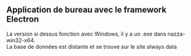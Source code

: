 <h2>Application de bureau avec le framework Electron</h2>

La version si dessus fonction avec Windows, il y a un .exe dans nazza-win32-x64. <br>
La base de données est distante et se trouve sur le site always data

